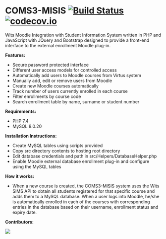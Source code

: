# COMS3-MISIS [![Build Status](https://travis-ci.org/1826461/COMS3-MISIS.svg?branch=master)](https://travis-ci.org/1826461/COMS3-MISIS) [![codecov.io](https://codecov.io/gh/1826461/COMS3-MISIS/coverage.svg?branch=master)](https://codecov.io/gh/1826461/COMS3-MISIS)
Wits Moodle Integration with Student Information System written in PHP and JavaScript with JQuery and Bootstrap designed to provide a front-end interface to the external enrollment Moodle plug-in. 

**Features:**
  - Secure password protected interface
  - Different user access models for controlled access
  - Automatically add users to Moodle courses from Virtus system
  - Manually add, edit or remove users from Moodle
  - Create new Moodle courses automatically
  - Track number of users currently enrolled in each course
  - Filter enrollments by course code
  - Search enrollment table by name, surname or student number

**Requirements:**
  - PHP 7.4
  - MySQL 8.0.20
  
**Installation Instructions:**
  - Create MySQL tables using scripts provided
  - Copy src directory contents to hosting root directory
  - Edit database credentials and path in src/Helpers/DatabaseHelper.php
  - Enable Moodle external database enrollment plug-in and configure using the MySQL tables
  
**How it works:**
  - When a new course is created, the COMS3-MISIS system uses the Wits SIMS API to obtain all students registered for that specific course and adds them to a MySQL database. When a user logs into Moodle, he/she is automatically enrolled in each of the courses with corresponding entries in the database based on their username, enrollment status and expiry date. 

**Contributors:**

<a href="https://github.com/1826461/COMS3-MISIS/graphs/contributors">
  <img src="https://contributors-img.web.app/image?repo=1826461/COMS3-MISIS" />
</a>
